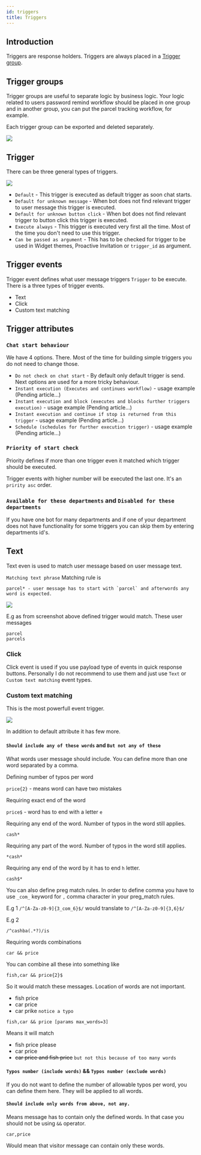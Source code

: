 ```yaml
---
id: triggers
title: Triggers
---
```


## Introduction

Triggers are response holders. Triggers are always placed in a [Trigger group](#trigger-groups).

## Trigger groups

Trigger groups are useful to separate logic by business logic. Your logic related to users password remind workflow should be placed in one group and in another group, you can put the parcel tracking workflow, for example.

Each trigger group can be exported and deleted separately.

![](/img/bot/delete-export.png)

## Trigger

There can be three general types of triggers.

![](/img/bot/trigger-type.png?v3)

* `Default` - This trigger is executed as default trigger as soon chat starts.
* `Default for unknown message` - When bot does not find relevant trigger to user message this trigger is executed.
* `Default for unknown button click` - When bot does not find relevant trigger to button click this trigger is executed.
* `Execute always` - This trigger is executed very first all the time. Most of the time you don't need to use this trigger.
* `Can be passed as argument` - This has to be checked for trigger to be used in Widget themes, Proactive Invitation or `trigger_id` as argument.

## Trigger events

Trigger event defines what user message triggers `Trigger` to be execute.
There is a three types of trigger events.

* Text
* Click
* Custom text matching

## Trigger attributes

### `Chat start behaviour`

We have 4 options. There. Most of the time for building simple triggers you do not need to change those.

* `Do not check on chat start` - By default only default trigger is send. Next options are used for a more tricky behaviour.
* `Instant execution (Executes and continues workflow)` - usage example (Pending article...)
* `Instant execution and block (executes and blocks further triggers execution)` - usage example (Pending article...)
* `Instant execution and continue if stop is returned from this trigger` - usage example (Pending article...)
* `Schedule (schedules for further execution trigger)` - usage example (Pending article...)

### `Priority of start check`

Priority defines if more than one trigger even it matched which trigger should be executed.

Trigger events with higher number will be executed the last one. It's an `pririty asc` order.

### `Available for these departments` and `Disabled for these departments`

If you have one bot for many departments and if one of your department does not have functionality for some triggers you can skip them by entering departments id's.

## Text

Text even is used to match user message based on user message text. 

`Matching text phrase` Matching rule is 

```
parcel* - user message has to start with `parcel` and afterwords any word is expected. 
```

![](/img/bot/text-event.png)

E.g as from screenshot above defined trigger would match. These user messages
```
parcel
parcels
```

### Click

Click event is used if you use payload type of events in quick response buttons. Personally I do not recommend to use them and just use `Text` or `Custom text matching` event types.

### Custom text matching
 
This is the most powerfull event trigger.

![](/img/bot/custom-text-matching.png)

In addition to default attribute it has few more.

#### `Should include any of these words` and `But not any of these`

What words user message should include. You can define more than one word separated by a comma.

Defining number of typos per word

`price{2}` - means word can have two mistakes

Requiring exact end of the word

`price$` - word has to end with a letter `e`

Requiring any end of the word. Number of typos in the word still applies.

`cash*`

Requiring any part of the word. Number of typos in the word still applies.

`*cash*`

Requiring any end of the word by it has to end `h` letter.

`cash$*`

You can also define preg match rules. In order to define comma you have to use `_com_` keyword for `,` comma character in your preg_match rules.

E.g 1
`/^[A-Za-z0-9]{3_com_6}$/` would translate to `/^[A-Za-z0-9]{3,6}$/`

E.g 2

`/^cashba(.*?)/is`

Requiring words combinations

`car && price`

You can combine all these into something like

`fish,car && price{2}$`

So it would match these messages. Location of words are not important.

* fish price
* car price
* car prike `notice a typo`

`fish,car && price [params max_words=3]`

Means it will match

* fish price please
* car price 
* ~~car price and fish price~~ `but not this because of too many words`

#### `Typos number (include words)` && `Typos number (exclude words)`

If you do not want to define the number of allowable typos per word, you can define them here. They will be applied to all words.

#### `Should include only words from above, not any.`

Means message has to contain only the defined words. In that case you should not be using `&&` operator.

`car,price`

Would mean that visitor message can contain only these words.
